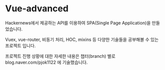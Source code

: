 # Vue-advanced

Hackernews에서 제공하는 API를 이용하여 SPA(Single Page Application)을 만들었습니다.

Vuex, vue-router, 비동기 처리, HOC, mixins 등 다양한 기술들을 공부해볼 수 있는 프로젝트 입니다.

프로젝트 진행 상황에 대한 자세한 내용은 챕터(branch) 별로 blog.naver.com/pjok1122 에 기술했습니다.

